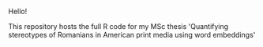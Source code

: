 Hello! 

This repository hosts the full R code for my MSc thesis 'Quantifying stereotypes of Romanians in American print media using word embeddings'
